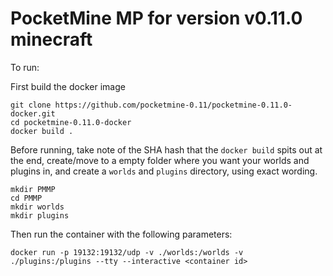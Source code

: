 # PocketMine MP for version v0.11.0 minecraft

To run:

First build the docker image

```
git clone https://github.com/pocketmine-0.11/pocketmine-0.11.0-docker.git
cd pocketmine-0.11.0-docker
docker build .
```
Before running, take note of the SHA hash that the `docker build` spits out at the end, create/move to a empty folder where you want your worlds and plugins in, and create a `worlds` and `plugins` directory, using exact wording.
```
mkdir PMMP
cd PMMP
mkdir worlds
mkdir plugins
```
Then run the container with the following parameters:
```
docker run -p 19132:19132/udp -v ./worlds:/worlds -v ./plugins:/plugins --tty --interactive <container id>
```
